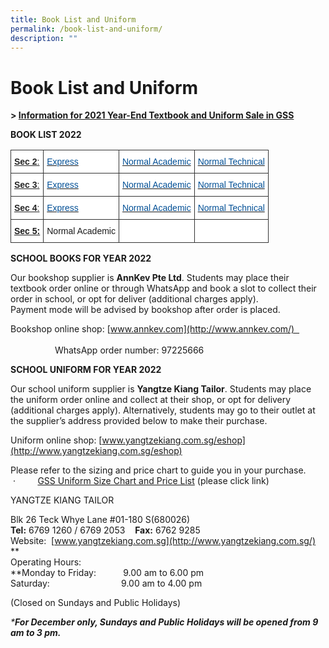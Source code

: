 ```yaml
---
title: Book List and Uniform
permalink: /book-list-and-uniform/
description: ""
---
```

# **Book List and Uniform**

**\> [Information for 2021 Year-End Textbook and Uniform Sale in GSS](/files/Information%20for%202021%20Year-End%20Textbook%20and%20Uniform%20Sale%20in%20GSS.pdf)**

**BOOK LIST 2022**

<table style="border-collapse:collapse;border-spacing:0" class="tg"><thead><tr><th style="background-color:#ffffff;border-color:#333333;border-style:solid;border-width:1px;color:#252525;font-family:Arial, sans-serif;font-size:14px;font-weight:bold;overflow:hidden;padding:10px 5px;text-align:left;text-decoration:underline;vertical-align:top;word-break:normal"><span style="text-decoration:underline">Sec 2</span><span style="font-weight:normal;color:#252525">:</span></th><th style="background-color:#ffffff;border-color:#333333;border-style:solid;border-width:1px;color:#454545;font-family:Arial, sans-serif;font-size:14px;font-weight:normal;overflow:hidden;padding:10px 5px;text-align:left;vertical-align:middle;word-break:normal"> <a href="https://greenridgesec.moe.edu.sg/qql/slot/u178/Announcements/AY2021/2022%20Booklist/GSS%20Sec%202%20Express%20Book%20List%202022.pdf" target="_blank" rel="noopener noreferrer"><span style="text-decoration:none;color:#035096">Express</span></a></th><th style="background-color:#ffffff;border-color:#333333;border-style:solid;border-width:1px;color:#035096;font-family:Arial, sans-serif;font-size:14px;font-weight:normal;overflow:hidden;padding:10px 5px;text-align:left;vertical-align:top;word-break:normal"><a href="https://greenridgesec.moe.edu.sg/qql/slot/u178/Announcements/AY2021/2022%20Booklist/GSS%20Sec%202%20NA%20Book%20List%202022.pdf" target="_blank" rel="noopener noreferrer"><span style="text-decoration:none;color:#035096">Normal Academic</span></a></th><th style="background-color:#ffffff;border-color:#333333;border-style:solid;border-width:1px;color:#035096;font-family:Arial, sans-serif;font-size:14px;font-weight:normal;overflow:hidden;padding:10px 5px;text-align:left;vertical-align:top;word-break:normal"><a href="https://greenridgesec.moe.edu.sg/qql/slot/u178/Announcements/AY2021/2022%20Booklist/GSS%20Sec%202%20NT%20Book%20List%202022.pdf" target="_blank" rel="noopener noreferrer"><span style="text-decoration:none;color:#035096">Normal Technical</span></a>             </th></tr></thead><tbody><tr><td style="background-color:#ffffff;border-color:#333333;border-style:solid;border-width:1px;color:#252525;font-family:Arial, sans-serif;font-size:14px;font-weight:bold;overflow:hidden;padding:10px 5px;text-align:left;text-decoration:underline;vertical-align:top;word-break:normal"><span style="text-decoration:underline">Sec 3</span><span style="font-weight:normal;color:#252525">:</span></td><td style="background-color:#ffffff;border-color:#333333;border-style:solid;border-width:1px;color:#035096;font-family:Arial, sans-serif;font-size:14px;overflow:hidden;padding:10px 5px;text-align:left;vertical-align:top;word-break:normal"><a href="https://greenridgesec.moe.edu.sg/qql/slot/u178/Announcements/AY2021/2022%20Booklist/GSS%20Sec%203%20Express%20Book%20List%202022.pdf" target="_blank" rel="noopener noreferrer"><span style="text-decoration:none;color:#035096">Express</span></a></td><td style="background-color:#ffffff;border-color:#333333;border-style:solid;border-width:1px;color:#035096;font-family:Arial, sans-serif;font-size:14px;overflow:hidden;padding:10px 5px;text-align:left;vertical-align:top;word-break:normal"><a href="https://greenridgesec.moe.edu.sg/qql/slot/u178/Announcements/AY2021/2022%20Booklist/GSS%20Sec%203%20NA%20Book%20List%202022.pdf" target="_blank" rel="noopener noreferrer"><span style="text-decoration:none;color:#035096">Normal Academic</span></a></td><td style="background-color:#ffffff;border-color:#333333;border-style:solid;border-width:1px;color:#035096;font-family:Arial, sans-serif;font-size:14px;overflow:hidden;padding:10px 5px;text-align:left;vertical-align:top;word-break:normal"><a href="https://greenridgesec.moe.edu.sg/qql/slot/u178/Announcements/AY2021/2022%20Booklist/GSS%20Sec%203%20NT%20Book%20List%202022.pdf" target="_blank" rel="noopener noreferrer"><span style="text-decoration:none;color:#035096">Normal Technical</span></a>           </td></tr><tr><td style="background-color:#ffffff;border-color:#333333;border-style:solid;border-width:1px;color:#252525;font-family:Arial, sans-serif;font-size:14px;font-weight:bold;overflow:hidden;padding:10px 5px;text-align:left;text-decoration:underline;vertical-align:top;word-break:normal"><span style="text-decoration:underline">Sec 4</span><span style="font-weight:normal;color:#252525">:</span></td><td style="background-color:#ffffff;border-color:#333333;border-style:solid;border-width:1px;color:#035096;font-family:Arial, sans-serif;font-size:14px;overflow:hidden;padding:10px 5px;text-align:left;vertical-align:top;word-break:normal"><a href="https://greenridgesec.moe.edu.sg/qql/slot/u178/Announcements/AY2021/2022%20Booklist/GSS%20Sec%204%20Express%20Book%20List%202022.pdf" target="_blank" rel="noopener noreferrer"><span style="text-decoration:none;color:#035096">Express</span></a></td><td style="background-color:#ffffff;border-color:#333333;border-style:solid;border-width:1px;color:#035096;font-family:Arial, sans-serif;font-size:14px;overflow:hidden;padding:10px 5px;text-align:left;vertical-align:top;word-break:normal"><a href="https://greenridgesec.moe.edu.sg/qql/slot/u178/Announcements/AY2021/2022%20Booklist/GSS%20Sec%204%20NA%20Book%20List%202022.pdf" target="_blank" rel="noopener noreferrer"><span style="text-decoration:none;color:#035096">Normal Academic</span></a></td><td style="background-color:#ffffff;border-color:#333333;border-style:solid;border-width:1px;color:#035096;font-family:Arial, sans-serif;font-size:14px;overflow:hidden;padding:10px 5px;text-align:left;vertical-align:top;word-break:normal"><a href="https://greenridgesec.moe.edu.sg/qql/slot/u178/Announcements/AY2021/2022%20Booklist/GSS%20Sec%204%20NT%20Book%20List%202022.pdf" target="_blank" rel="noopener noreferrer"><span style="text-decoration:none;color:#035096">Normal Technical</span></a></td></tr><tr><td style="background-color:#ffffff;border-color:#333333;border-style:solid;border-width:1px;font-family:Arial, sans-serif;font-size:14px;font-weight:bold;overflow:hidden;padding:10px 5px;text-align:left;text-decoration:underline;vertical-align:top;word-break:normal">Sec 5:</td><td style="background-color:#ffffff;border-color:#333333;border-style:solid;border-width:1px;font-family:Arial, sans-serif;font-size:14px;overflow:hidden;padding:10px 5px;text-align:left;vertical-align:top;word-break:normal">Normal Academic</td><td style="background-color:#ffffff;border-color:#333333;border-style:solid;border-width:1px;font-family:Arial, sans-serif;font-size:14px;overflow:hidden;padding:10px 5px;text-align:left;vertical-align:top;word-break:normal"></td><td style="background-color:#ffffff;border-color:#333333;border-style:solid;border-width:1px;font-family:Arial, sans-serif;font-size:14px;overflow:hidden;padding:10px 5px;text-align:left;vertical-align:top;word-break:normal"></td></tr></tbody></table>

  
  

  

**SCHOOL BOOKS FOR YEAR 2022**

Our bookshop supplier is **AnnKev Pte Ltd**. Students may place their textbook order online or through WhatsApp and book a slot to collect their order in school, or opt for deliver (additional charges apply).  
Payment mode will be advised by bookshop after order is placed.

Bookshop online shop: [www.annkev.com](http://www.annkev.com/)                                                                                                                                                               WhatsApp order number: 97225666

  

**SCHOOL UNIFORM FOR YEAR 2022**

Our school uniform supplier is **Yangtze Kiang Tailor**. Students may place the uniform order online and collect at their shop, or opt for delivery (additional charges apply). Alternatively, students may go to their outlet at the supplier’s address provided below to make their purchase.  
  
Uniform online shop: [www.yangtzekiang.com.sg/eshop](http://www.yangtzekiang.com.sg/eshop)  
  
Please refer to the sizing and price chart to guide you in your purchase.  
 ·         [GSS Uniform Size Chart and Price List](https://greenridgesec.moe.edu.sg/qql/slot/u178/Announcements/AY2021/2022%20Booklist/2022%20GSS%20Uniform%20Price%20List%20%20Sizing%20Chart.pdf) (please click link)  
  
  

YANGTZE KIANG TAILOR  

Blk 26 Teck Whye Lane #01-180 S(680026)  
**Tel:** 6769 1260 / 6769 2053    **Fax:** 6762 9285  
Website:  [www.yangtzekiang.com.sg](http://www.yangtzekiang.com.sg/)  
**  
Operating Hours:  
**Monday to Friday:           9.00 am to 6.00 pm  
Saturday:                             9.00 am to 4.00 pm

(Closed on Sundays and Public Holidays)

_\***For December only, Sundays and Public Holidays will be opened from 9 am to 3 pm.**_